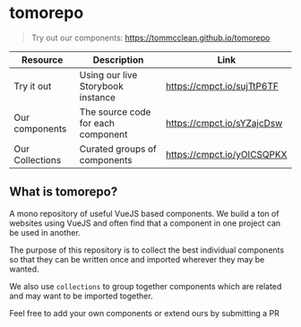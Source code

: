 # tomorepo
> Try out our components: https://tommcclean.github.io/tomorepo

Resource | Description | Link
-------- | -------- | --------
Try it out | Using our live Storybook instance | https://cmpct.io/sujTtP6TF
Our components | The source code for each component | https://cmpct.io/sYZajcDsw
Our Collections | Curated groups of components | https://cmpct.io/yOICSQPKX

## What is tomorepo?
A mono repository of useful VueJS based components. We build a ton of websites using VueJS and often find that a component in one project can be used in another.

The purpose of this repository is to collect the best individual components so that they can be written once and imported wherever they may be wanted.

We also use `collections` to group together components which are related and may want to be imported together.

Feel free to add your own components or extend ours by submitting a PR
